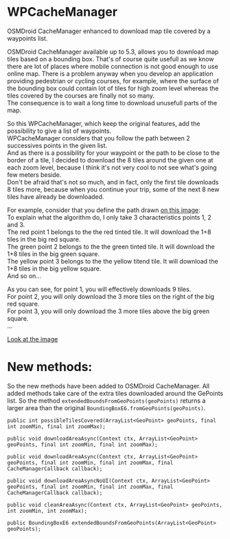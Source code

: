 # WPCacheManager
OSMDroid CacheManager enhanced to download map tile covered by a waypoints list.

OSMDroid CacheManager available up to 5.3, allows you to download map tiles based on a bounding box.
That's of course quite usefull as we know there are lot of places where mobile connection is not good enough to use online map.
There is a problem anyway when you develop an application providing pedestrian or cycling courses, for example, 
where the surface of the bounding box could contain lot of tiles for high zoom level whereas the tiles 
covered by the courses are finally not so many.  
The consequence is to wait a long time to download unusefull parts of the map.  

So this WPCacheManager, which keep the original features, add the possibility to give a list of waypoints.  
WPCacheManager considers that you follow the path between 2 successives points in the given list.  
And as there is a possibility for your waypoint or the path to be close to the border of a tile, I decided to
download the 8 tiles around the given one at each zoom level, because I think it's not very cool to not see what's going 
few meters beside.  
Don't be afraid that's not so much, and in fact, only the first tile downloads 8 tiles more, because when you continue your trip,
some of the next 8 new tiles have already be downloaded.  

For example, consider that you define the path drawn [on this image](http://i.imgur.com/7REfdkQ.jpg):  
To explain what the algorithm do, I only take 3 characteristics points 1, 2 and 3.  
The red point 1 belongs to the the red tinted tile. It will download the 1+8 tiles in the big red square.  
The green point 2 belongs to the the green tinted tile. It will download the 1+8 tiles in the big green square.  
The yellow point 3 belongs to the the yellow titend tile. It will download the 1+8 tiles in the big yellow square.  
And so on...

As you can see, for point 1, you will effectively downloads 9 tiles.  
For point 2, you will only download the 3 more tiles on the right of the big red square.  
For point 3, you will only download the 3 more tiles above the big green square.  
...

[Look at the image](http://i.imgur.com/7REfdkQ.jpg)

# New methods:
So the new methods have been added to OSMDroid CacheManager. All added methods take care of the extra tiles downloaded 
around the GePoints list. So the method `extendedBoundsFromGeoPoints(geoPoints)` returns a larger area than the original `BoundingBoxE6.fromGeoPoints(geoPoints)`.

    public int possibleTilesCovered(ArrayList<GeoPoint> geoPoints, final int zoomMin, final int zoomMax);
    
    public void downloadAreaAsync(Context ctx, ArrayList<GeoPoint> geoPoints, final int zoomMin, final int zoomMax);
    
    public void downloadAreaAsync(Context ctx, ArrayList<GeoPoint> geoPoints, final int zoomMin, final int zoomMax, final CacheManagerCallback callback);
    
    public void downloadAreaAsyncNoUI(Context ctx, ArrayList<GeoPoint> geoPoints, final int zoomMin, final int zoomMax, final CacheManagerCallback callback);

    public void cleanAreaAsync(Context ctx, ArrayList<GeoPoint> geoPoints, int zoomMin, int zoomMax);
    
    public BoundingBoxE6 extendedBoundsFromGeoPoints(ArrayList<GeoPoint> geoPoints);
    
